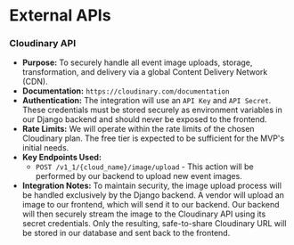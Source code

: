 # External APIs

### Cloudinary API

* **Purpose:** To securely handle all event image uploads, storage, transformation, and delivery via a global Content Delivery Network (CDN).
* **Documentation:** `https://cloudinary.com/documentation`
* **Authentication:** The integration will use an `API Key` and `API Secret`. These credentials must be stored securely as environment variables in our Django backend and should never be exposed to the frontend.
* **Rate Limits:** We will operate within the rate limits of the chosen Cloudinary plan. The free tier is expected to be sufficient for the MVP's initial needs.
* **Key Endpoints Used:**
    * `POST /v1_1/{cloud_name}/image/upload` - This action will be performed by our backend to upload new event images.
* **Integration Notes:** To maintain security, the image upload process will be handled exclusively by the Django backend. A vendor will upload an image to our frontend, which will send it to our backend. Our backend will then securely stream the image to the Cloudinary API using its secret credentials. Only the resulting, safe-to-share Cloudinary URL will be stored in our database and sent back to the frontend.

